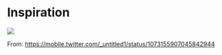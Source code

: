 # Inspiration

![](https://db-feed.s3.amazonaws.com/legacy/DuSdcnZU0AABeby-1569279681523.jpeg)

From: https://mobile.twitter.com/_untitled1/status/1073155907045842944